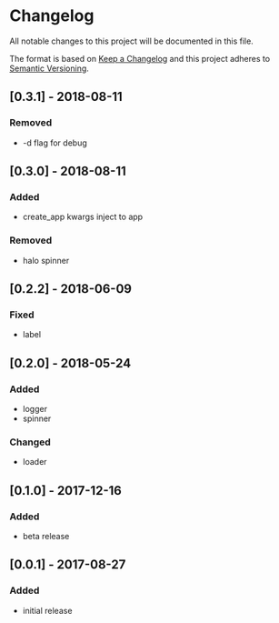 # Changelog

All notable changes to this project will be documented in this file.

The format is based on [Keep a Changelog](http://keepachangelog.com/en/1.0.0/)
and this project adheres to [Semantic Versioning](http://semver.org/spec/v2.0.0.html).

## [0.3.1] - 2018-08-11
### Removed
* -d flag for debug

## [0.3.0] - 2018-08-11
### Added
* create_app kwargs inject to app
### Removed
* halo spinner

## [0.2.2] - 2018-06-09
### Fixed
* label

## [0.2.0] - 2018-05-24
### Added
* logger
* spinner
### Changed
* loader

## [0.1.0] - 2017-12-16
### Added
* beta release

## [0.0.1] - 2017-08-27
### Added
* initial release
